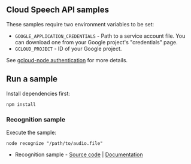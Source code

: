 ## Cloud Speech API samples

These samples require two environment variables to be set:

- `GOOGLE_APPLICATION_CREDENTIALS` - Path to a service account file. You can
download one from your Google project's "credentials" page.
- `GCLOUD_PROJECT` - ID of your Google project.

See [gcloud-node authentication][auth] for more details.

[auth]: https://googlecloudplatform.github.io/gcloud-node/#/docs/guides/authentication

## Run a sample

Install dependencies first:

    npm install

### Recognition sample

Execute the sample:

    node recognize "/path/to/audio.file"

- Recognition sample - [Source code][speech_1] | [Documentation][speech_2]

[speech_1]: https://github.com/GoogleCloudPlatform/nodejs-docs-samples/blob/master/speech/recognize.js
[speech_2]: https://cloud.google.com/speech